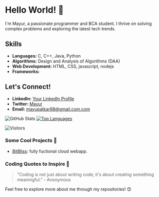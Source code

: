 # Hello World! 👋

I'm Mayur, a passionate programmer and BCA student. I thrive on solving complex problems and exploring the latest tech trends.

## Skills
- **Languages:** C, C++, Java, Python
- **Algorithms:** Design and Analysis of Algorithms (DAA)
- **Web Development:** HTML, CSS, javascript, nodejs
- **Frameworks:** 

## Let's Connect!
- **LinkedIn:** [Your LinkedIn Profile](link)
- **Twitter:** [Mayur]([link](https://x.com/mayurpatkar68?t=x81TllvAZ9pmkAUm9z53ag&s=08))
- **Email:** mayupatkar68@gmail.com.com

![GitHub Stats](https://github-readme-stats.vercel.app/api?username=YourGitHubUsername&show_icons=true&theme=radical)
[![Top Languages](https://github-readme-stats.vercel.app/api/top-langs/?username=YourGitHubUsername&layout=compact&theme=radical)](https://github.com/YourGitHubUsername)

![Visitors](https://visitor-badge.glitch.me/badge?page_id=YourGitHubUsername.YourGitHubUsername)

### Some Cool Projects 🚀
- [BitBliss](link): fully fuctional cloud webapp.

### Coding Quotes to Inspire 🌟
> "Coding is not just about writing code; it's about creating something meaningful." - Anonymous

Feel free to explore more about me through my repositories! 😊
